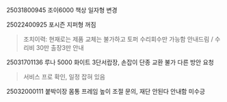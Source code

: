25031800945 조이6000 책상 일자형 변경 

25022400925 포시즌 지퍼형 꺼짐
> 조치이력: 현재로는 제품 교체는 불가하고 토퍼 수리회수만 가능함 안내드림 / 수리비 30만 출장3만 안내

25031701136 루나 5000 화이트 3단서랍장, 손잡이 단종 교환 불가 다른 방안 요청
> 서비스 프로 확인, 일정 잡혀 있음

25032000111 붙박이장 몸통 프레임 높이 조절 문의, 재단 안된다 안내함 미수긍
